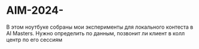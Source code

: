 # AIM-2024-
В этом ноутбуке собраны мои эксперименты для локального контеста в AI Masters. Нужно определить по данным, позвонит ли клиент в колл центр по его сессиям
